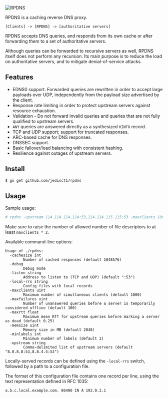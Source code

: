![RPDNS](https://raw.github.com/jedisct1/rpdns/master/rpdns.png)

RPDNS is a caching reverse DNS proxy.

```
[Clients] -> [RPDNS] -> [authoritative servers]
```

RPDNS accepts DNS queries, and responds from its own cache or after
forwarding them to a set of authoritative servers.

Although queries can be forwarded to recursive servers as well, RPDNS
itself does not perform any recursion. Its main purpose is to reduce
the load on authoritative servers, and to mitigate denial-of-service
attacks.

Features
--------

* EDNS0 support. Forwarded queries are rewritten in order to accept
large payloads over UDP, independently from the payload size
advertised by the client.
* Response rate limiting in order to protect upstream servers against
resource exhaustion.
* Validation - Do not forward invalid queries and queries that are not
fully qualified to upstream servers.
* `ANY` queries are answered directly as a synthesized `HINFO` record.
* TCP and UDP support; support for truncated responses.
* ARC-based cache for DNS responses.
* DNSSEC support.
* Basic failover/load balancing with consistent hashing.
* Resilience against outages of upstream servers.

Install
-------

```bash
$ go get github.com/jedisct1/rpdns
```

Usage
-----

Sample usage:
```bash
# rpdns -upstream 114.114.114.114:53,114.114.115.115:53 -maxclients 100 -maxfailures 2
```

Make sure to raise the number of allowed number of file descriptors to at least
`maxclients * 2`.

Available command-line options:
```
Usage of ./rpdns:
  -cachesize int
        Number of cached responses (default 1048576)
  -debug
        Debug mode
  -listen string
        Address to listen to (TCP and UDP) (default ":53")
  -local-rrs string
        Config files with local records
  -maxclients uint
        Maximum number of simultaneous clients (default 1000)
  -maxfailures uint
        Number of unanswered queries before a server is temporarily considered offline (default 100)
  -maxrtt float
        Maximum mean RTT for upstream queries before marking a server as dead (default 0.25)
  -memsize uint
        Memory size in MB (default 2048)
  -minlabels int
        Minimum number of labels (default 2)
  -upstream string
        Comma-delimited list of upstream servers (default "8.8.8.8:53,8.8.4.4:53")
```

Locally-served records can be defined using the `-local-rrs` switch,
followed by a path to a configuration file.

The format of this configuration file contains one record per line,
using the text representation defined in RFC 1035:

```
a.b.c.local.example.com. 86400 IN A 192.0.2.1
```

